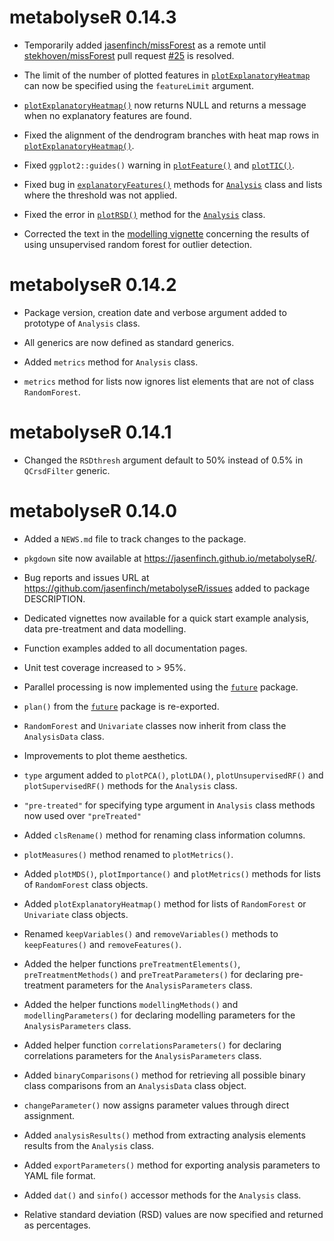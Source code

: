 # metabolyseR 0.14.3

* Temporarily added [jasenfinch/missForest](https://github.com/jasenfinch/missForest) as a remote until [stekhoven/missForest](https://github.com/stekhoven/missForest) pull request [#25](https://github.com/stekhoven/missForest/pull/25) is resolved.

* The limit of the number of plotted features in [`plotExplanatoryHeatmap`](https://jasenfinch.github.io/metabolyseR/reference/plotExplanatoryHeatmap.html) can now be specified using the `featureLimit` argument. 

* [`plotExplanatoryHeatmap()`](https://jasenfinch.github.io/metabolyseR/reference/plotExplanatoryHeatmap.html) now returns NULL and returns a message when no explanatory features are found.

* Fixed the alignment of the dendrogram branches with heat map rows in [`plotExplanatoryHeatmap()`](https://jasenfinch.github.io/metabolyseR/reference/plotExplanatoryHeatmap.html).

* Fixed `ggplot2::guides()` warning in [`plotFeature()`](https://jasenfinch.github.io/metabolyseR/reference/plotFeature.html) and [`plotTIC()`](https://jasenfinch.github.io/metabolyseR/reference/plotTIC.html).

* Fixed bug in [`explanatoryFeatures()`](https://jasenfinch.github.io/metabolyseR/reference/modelling-accessors.html) methods for [`Analysis`](https://jasenfinch.github.io/metabolyseR/reference/Analysis-class.html) class and lists where the threshold was not applied.

* Fixed the error in [`plotRSD()`](https://jasenfinch.github.io/metabolyseR/reference/plotRSD.html) method for the [`Analysis`](https://jasenfinch.github.io/metabolyseR/reference/Analysis-class.html) class.

* Corrected the text in the [modelling vignette](https://jasenfinch.github.io/metabolyseR/articles/modelling.html) concerning the results of using unsupervised random forest for outlier detection.

# metabolyseR 0.14.2

* Package version, creation date and verbose argument added to prototype of `Analysis` class.

* All generics are now defined as standard generics.

* Added `metrics` method for `Analysis` class.

* `metrics` method for lists now ignores list elements that are not of class `RandomForest`.

# metabolyseR 0.14.1

* Changed the `RSDthresh` argument default to 50% instead of 0.5% in `QCrsdFilter` generic.

# metabolyseR 0.14.0

* Added a `NEWS.md` file to track changes to the package.

* `pkgdown` site now available at <https://jasenfinch.github.io/metabolyseR/>.

* Bug reports and issues URL at <https://github.com/jasenfinch/metabolyseR/issues> added to package DESCRIPTION.

* Dedicated vignettes now available for a quick start example analysis, data pre-treatment and data modelling.

* Function examples added to all documentation pages.

* Unit test coverage increased to > 95%.

* Parallel processing is now implemented using the [`future`](https://cran.r-project.org/package=future) package.

* `plan()` from the [`future`](https://cran.r-project.org/web/packages/future/index.html) package is re-exported.

* `RandomForest` and `Univariate` classes now inherit from class the `AnalysisData` class.

* Improvements to plot theme aesthetics.

* `type` argument added to `plotPCA()`, `plotLDA()`, `plotUnsupervisedRF()` and `plotSupervisedRF()` methods for the `Analysis` class.

* `"pre-treated"` for specifying type argument in `Analysis` class methods now used over `"preTreated"`

* Added `clsRename()` method for renaming class information columns.

* `plotMeasures()` method renamed to `plotMetrics()`.

* Added `plotMDS()`, `plotImportance()` and `plotMetrics()` methods for lists of `RandomForest` class objects.

* Added `plotExplanatoryHeatmap()` method for lists of `RandomForest` or `Univariate` class objects.

* Renamed `keepVariables()` and `removeVariables()` methods to `keepFeatures()` and `removeFeatures()`.

* Added the helper functions `preTreatmentElements()`, `preTreatmentMethods()` and `preTreatParameters()` for declaring pre-treatment parameters for the `AnalysisParameters` class.

* Added the helper functions `modellingMethods()` and `modellingParameters()` for declaring modelling parameters for the `AnalysisParameters` class.

* Added helper function `correlationsParameters()` for declaring correlations parameters for the `AnalysisParameters` class.

* Added `binaryComparisons()` method for retrieving all possible binary class comparisons from an `AnalysisData` class object.

* `changeParameter()` now assigns parameter values through direct assignment.

* Added `analysisResults()` method from extracting analysis elements results from the `Analysis` class.

* Added `exportParameters()` method for exporting analysis parameters to YAML file format.

* Added `dat()` and `sinfo()` accessor methods for the `Analysis` class.

* Relative standard deviation (RSD) values are now specified and returned as percentages.
